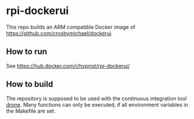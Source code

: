 # rpi-dockerui

This repo builds an ARM compatible Docker image of https://github.com/crosbymichael/dockerui.

## How to run
See https://hub.docker.com/r/hypriot/rpi-dockerui/

## How to build ##
The repository is supposed to be used with the continuous integration tool [drone](https://drone.io/). 
Many functions can only be executed, if all environment variables in the Makefile are set.
